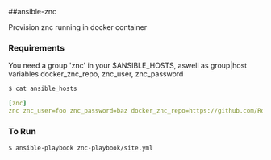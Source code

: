 ##ansible-znc

Provision znc running in docker container

### Requirements
You need a group 'znc' in your $ANSIBLE_HOSTS, aswell as group|host variables docker_znc_repo, znc_user, znc_password

```bash
$ cat ansible_hosts
```
```yaml
[znc]
znc znc_user=foo znc_password=baz docker_znc_repo=https://github.com/Rob-Johnson/docker-znc.git
```

### To Run
```bash
$ ansible-playbook znc-playbook/site.yml
```




